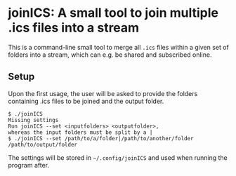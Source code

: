 # joinICS: A small tool to join multiple .ics files into a stream

This is a command-line small tool to merge all `.ics` files within a given set of folders into a stream, which can e.g. be shared and subscribed online.

## Setup

Upon the first usage, the user will be asked to provide the folders containing .ics files to be joined and the output folder.

```
$ ./joinICS
Missing settings
Run joinICS --set <inputfolders> <outputfolder>,
whereas the input folders must be split by a |
$ ./joinICS --set /path/to/a/folder|/path/to/another/folder /path/to/output/folder
```

The settings will be stored in `~/.config/joinICS` and used when running the program after.
